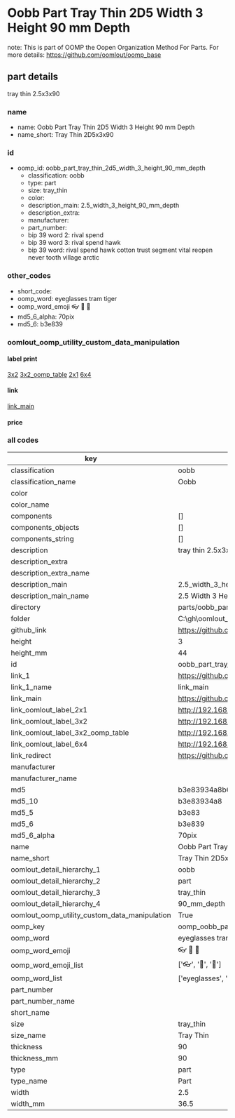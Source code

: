 # Oobb Part Tray Thin 2D5 Width 3 Height 90 mm Depth  

note: This is part of OOMP the Oopen Organization Method For Parts. For more details: https://github.com/oomlout/oomp_base

##  part details
  



tray thin 2.5x3x90



### name
* name: Oobb Part Tray Thin 2D5 Width 3 Height 90 mm Depth
* name_short: Tray Thin 2D5x3x90 
### id
* oomp_id: oobb_part_tray_thin_2d5_width_3_height_90_mm_depth
  * classification: oobb
  * type: part
  * size: tray_thin
  * color: 
  * description_main: 2.5_width_3_height_90_mm_depth
  * description_extra: 
  * manufacturer: 
  * part_number: 
  * bip 39 word 2: rival spend
  * bip 39 word 3: rival spend hawk
  * bip 39 word: rival spend hawk cotton trust segment vital reopen never tooth village arctic

### other_codes
* short_code: 
* oomp_word: eyeglasses tram tiger
* oomp_word_emoji :eyeglasses: :tram: :tiger:
* md5_6_alpha: 70pix
* md5_6: b3e839






### oomlout_oomp_utility_custom_data_manipulation
#### label print
[3x2](http://192.168.1.245:1112/?label=oomp%2070pix)
[3x2_oomp_table](http://192.168.1.108:1112/?label=oomp%2070pix)
[2x1](http://192.168.1.242:1112/?label=oomp%2070pix)
[6x4](http://192.168.1.55:1112/?label=oomp%2070pix)    

#### link

[link_main](https://github.com/oomlout/oomlout_oobb_version_4_generated_parts/tree/main/navigation_oomp/oobb/part/tray_thin/2.5_width_3_height_90_mm_depth/part)                              

#### price







### all codes 
| key | value |  
| --- | --- |  
| classification | oobb |  
| classification_name | Oobb |  
| color |  |  
| color_name |  |  
| components | [] |  
| components_objects | [] |  
| components_string | [] |  
| description | tray thin 2.5x3x90 |  
| description_extra |  |  
| description_extra_name |  |  
| description_main | 2.5_width_3_height_90_mm_depth |  
| description_main_name | 2.5 Width 3 Height 90 mm Depth |  
| directory | parts/oobb_part_tray_thin_2d5_width_3_height_90_mm_depth |  
| folder | C:\gh\oomlout_oobb_version_4_generated_parts\parts\oobb_part_tray_thin_2d5_width_3_height_90_mm_depth |  
| github_link | https://github.com/oomlout/oomlout_oomp_part_src/tree/main/parts/oobb_part_tray_thin_2d5_width_3_height_90_mm_depth |  
| height | 3 |  
| height_mm | 44 |  
| id | oobb_part_tray_thin_2d5_width_3_height_90_mm_depth |  
| link_1 | https://github.com/oomlout/oomlout_oobb_version_4_generated_parts/tree/main/navigation_oomp/oobb/part/tray_thin/2.5_width_3_height_90_mm_depth/part |  
| link_1_name | link_main |  
| link_main | https://github.com/oomlout/oomlout_oobb_version_4_generated_parts/tree/main/navigation_oomp/oobb/part/tray_thin/2.5_width_3_height_90_mm_depth/part |  
| link_oomlout_label_2x1 | http://192.168.1.242:1112/?label=oomp%2070pix |  
| link_oomlout_label_3x2 | http://192.168.1.245:1112/?label=oomp%2070pix |  
| link_oomlout_label_3x2_oomp_table | http://192.168.1.108:1112/?label=oomp%2070pix |  
| link_oomlout_label_6x4 | http://192.168.1.55:1112/?label=oomp%2070pix |  
| link_redirect | https://github.com/oomlout/oomlout_oobb_version_4_generated_parts/tree/main/parts/oobb_tray_thin_2d5_03_90 |  
| manufacturer |  |  
| manufacturer_name |  |  
| md5 | b3e83934a8b67ea30cf4d30cd3b455d5 |  
| md5_10 | b3e83934a8 |  
| md5_5 | b3e83 |  
| md5_6 | b3e839 |  
| md5_6_alpha | 70pix |  
| name | Oobb Part Tray Thin 2D5 Width 3 Height 90 mm Depth |  
| name_short | Tray Thin 2D5x3x90  |  
| oomlout_detail_hierarchy_1 | oobb |  
| oomlout_detail_hierarchy_2 | part |  
| oomlout_detail_hierarchy_3 | tray_thin |  
| oomlout_detail_hierarchy_4 | 90_mm_depth |  
| oomlout_oomp_utility_custom_data_manipulation | True |  
| oomp_key | oomp_oobb_part_tray_thin_2d5_width_3_height_90_mm_depth |  
| oomp_word | eyeglasses tram tiger |  
| oomp_word_emoji | :eyeglasses: :tram: :tiger: |  
| oomp_word_emoji_list | [':eyeglasses:', ':tram:', ':tiger:'] |  
| oomp_word_list | ['eyeglasses', 'tram', 'tiger'] |  
| part_number |  |  
| part_number_name |  |  
| short_name |  |  
| size | tray_thin |  
| size_name | Tray Thin |  
| thickness | 90 |  
| thickness_mm | 90 |  
| type | part |  
| type_name | Part |  
| width | 2.5 |  
| width_mm | 36.5 |  
